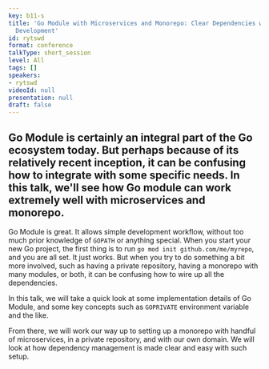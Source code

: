 ```yaml
---
key: b11-s
title: 'Go Module with Microservices and Monorepo: Clear Dependencies with Ease of
  Development'
id: rytswd
format: conference
talkType: short_session
level: All
tags: []
speakers:
- rytswd
videoId: null
presentation: null
draft: false
---
```

Go Module is certainly an integral part of the Go ecosystem today. But perhaps because of its relatively recent inception, it can be confusing how to integrate with some specific needs. In this talk, we'll see how Go module can work extremely well with microservices and monorepo.
---
Go Module is great. It allows simple development workflow, without too much prior knowledge of `GOPATH` or anything special. When you start your new Go project, the first thing is to run `go mod init github.com/me/myrepo`, and you are all set. It just works. But when you try to do something a bit more involved, such as having a private repository, having a monorepo with many modules, or both, it can be confusing how to wire up all the dependencies.

In this talk, we will take a quick look at some implementation details of Go Module, and some key concepts such as `GOPRIVATE` environment variable and the like.

From there, we will work our way up to setting up a monorepo with handful of microservices, in a private repository, and with our own domain. We will look at how dependency management is made clear and easy with such setup.